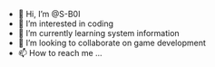 - 👋 Hi, I’m @S-B0I
- 👀 I’m interested in coding
- 🌱 I’m currently learning system information
- 💞️ I’m looking to collaborate on game development
- 📫 How to reach me ...

<!---
S-B0I/S-B0I is a ✨ special ✨ repository because its `README.md` (this file) appears on your GitHub profile.
You can click the Preview link to take a look at your changes.
--->
